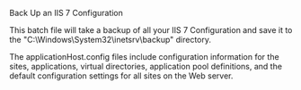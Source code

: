Back Up an IIS 7 Configuration

This batch file will take a backup of all your IIS 7 Configuration and save it to the "C:\Windows\System32\inetsrv\backup" directory.

The applicationHost.config files include configuration information for the sites, applications, virtual directories, application pool definitions, and the default configuration settings for all sites on the Web server.
